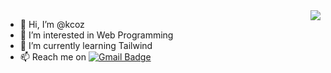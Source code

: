 <img align="right" src = "https://github-readme-stats.vercel.app/api/top-langs/?username=kcoz&layout=compact">

- 👋 Hi, I’m @kcoz
- 👀 I’m interested in Web Programming
- 🌱 I’m currently learning Tailwind
- 📫 Reach me on [![Gmail Badge](https://img.shields.io/badge/-wecitra49@gmail.com-c14438?style=flat-square&logo=Gmail&logoColor=white&link=mailto:wecitra49@gmail.com)](mailto:wecitra49@gmail.com) 

<!---
kcoz/kcoz is a ✨ special ✨ repository because its `README.md` (this file) appears on your GitHub profile.
You can click the Preview link to take a look at your changes.
--->
 
 
